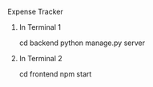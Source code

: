 Expense Tracker


1. In Terminal 1

   cd backend
   python manage.py server

2. In Terminal 2

   cd frontend
   npm start
